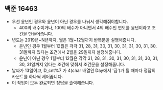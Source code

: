 ## 백준 16463
- 우선 윤년인 경우와 윤년이 아닌 경우를 나눠서 생각해줘야합니다.
  - 400의 배수이거나, 100의 배수가 아니면서 4의 배수인 연도를 윤년이라고 조건을 만들어줍니다.
- 년도는 2019년~N년까지, 월은 1월~12월까지 반복문을 실행해줍니다.
  - 윤년인 경우 1월부터 12월은 각각 31, 28, 31, 30, 31, 30, 31, 31, 30, 31, 30, 31일까지 있다는 조건에서 2월을 29일까지 설정해줍니다.
  - 윤년이 아닌 경우 1월부터 12월은 각각 31, 28, 31, 30, 31, 30, 31, 31, 30, 31, 30, 31일까지 있다는 조건에 맞춰서 조건문을 설정해줍니다.
- 날짜가 13일이고, D_cnt%7 가 4(char 배열인 Day에서 '금')가 될 때마다 정답의 카운트를 하나씩 세어줍니다.
- 이 작업이 모두 완료되면 정답을 출력해줍니다.